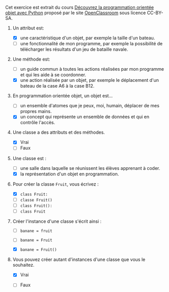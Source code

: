 Cet exercice est extrait du cours [Découvrez la programmation orientée objet avec
Python](https://openclassrooms.com/fr/courses/4302126-decouvrez-la-programmation-orientee-objet-avec-python?status=published)
proposé par le site [OpenClassroom](https://openclassrooms.com) sous licence CC-BY-SA.

1. Un attribut est:

   - [x] une caractéristique d'un objet, par exemple la taille d'un bateau.
   - [ ] une fonctionnalité de mon programme, par exemple la possibilité de télécharger les résultats d'un jeu de bataille navale.

2. Une méthode est:

   - [ ] un guide commun à toutes les actions réalisées par mon programme et qui les aide à se coordonner.
   - [x] une action réalisée par un objet, par exemple le déplacement d'un bateau de la case A6 à la case B12.

3. En programmation orientée objet, un objet est...

   - [ ] un ensemble d'atomes que je peux, moi, humain, déplacer de mes propres mains.
   - [x] un concept qui représente un ensemble de données et qui en contrôle l'accès.

4. Une classe a des attributs et des méthodes.

   - [x] Vrai
   - [ ] Faux

5. Une classe est :

   - [ ] une salle dans laquelle se réunissent les élèves apprenant à coder.
   - [x] la représentation d'un objet en programmation.

6. Pour créer la classe `Fruit`, vous écrivez :

   - [x] `class Fruit:`
   - [ ] `classe Fruit()`
   - [ ] `class Fruit():`
   - [ ] `class Fruit`

7. Créer l'instance d'une classe s'écrit ainsi :

   - [ ] `banane = fruit`
   - [ ] `banane = Fruit`
   - [x] `banane = Fruit()`


8. Vous pouvez créer autant d'instances d'une classe que vous le souhaitez.

   - [x] Vrai
   - [ ] Faux


